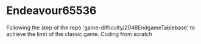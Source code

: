 # Endeavour65536
Following the step of the repo 'game-difficulty/2048EndgameTablebase' to achieve the limit of the classic game. Coding from scratch
